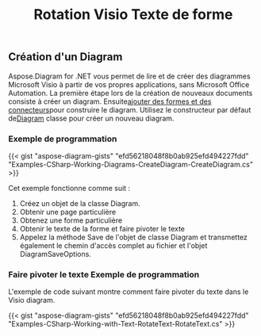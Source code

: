 ﻿---
title: Rotation Visio Texte de forme
type: docs
weight: 9
url: /fr/net/rotate-visio-shape-text/
keywords: Rotate, visio, Tex
description: Comment faire pivoter le texte de la forme dans visio en utilisant .NET Diagram API.
---
## **Création d'un Diagram**
 Aspose.Diagram for .NET vous permet de lire et de créer des diagrammes Microsoft Visio à partir de vos propres applications, sans Microsoft Office Automation. La première étape lors de la création de nouveaux documents consiste à créer un diagram. Ensuite[ajouter des formes et des connecteurs](https://docs.aspose.com/diagram/net/add-retrieve-copy-and-read-visio-shape-data/)pour construire le diagram. Utilisez le constructeur par défaut de[Diagram](http://www.aspose.com/api/net/diagram/aspose.diagram/diagram) classe pour créer un nouveau diagram.
### **Exemple de programmation**
{{< gist "aspose-diagram-gists" "efd56218048f8b0ab925efd494227fdd" "Examples-CSharp-Working-Diagrams-CreateDiagram-CreateDiagram.cs" >}}

Cet exemple fonctionne comme suit :

1. Créez un objet de la classe Diagram.
1. Obtenir une page particulière
1. Obtenez une forme particulière
1. Obtenir le texte de la forme et faire pivoter le texte
1. Appelez la méthode Save de l'objet de classe Diagram et transmettez également le chemin d'accès complet au fichier et l'objet DiagramSaveOptions.
### **Faire pivoter le texte Exemple de programmation**
L'exemple de code suivant montre comment faire pivoter du texte dans le Visio diagram.

{{< gist "aspose-diagram-gists" "efd56218048f8b0ab925efd494227fdd" "Examples-CSharp-Working-with-Text-RotateText-RotateText.cs" >}}
